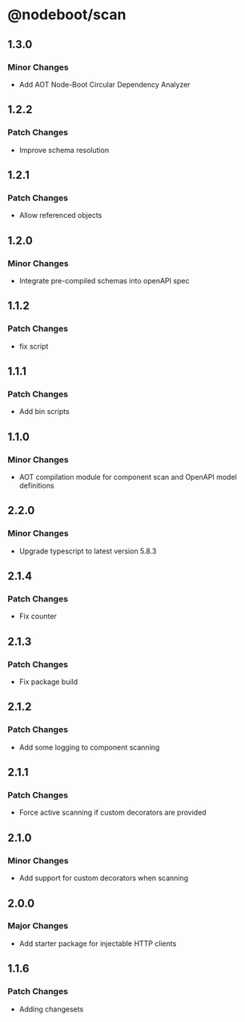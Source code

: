 # @nodeboot/scan

## 1.3.0

### Minor Changes

-   Add AOT Node-Boot Circular Dependency Analyzer

## 1.2.2

### Patch Changes

-   Improve schema resolution

## 1.2.1

### Patch Changes

-   Allow referenced objects

## 1.2.0

### Minor Changes

-   Integrate pre-compiled schemas into openAPI spec

## 1.1.2

### Patch Changes

-   fix script

## 1.1.1

### Patch Changes

-   Add bin scripts

## 1.1.0

### Minor Changes

-   AOT compilation module for component scan and OpenAPI model definitions

## 2.2.0

### Minor Changes

-   Upgrade typescript to latest version 5.8.3

## 2.1.4

### Patch Changes

-   Fix counter

## 2.1.3

### Patch Changes

-   Fix package build

## 2.1.2

### Patch Changes

-   Add some logging to component scanning

## 2.1.1

### Patch Changes

-   Force active scanning if custom decorators are provided

## 2.1.0

### Minor Changes

-   Add support for custom decorators when scanning

## 2.0.0

### Major Changes

-   Add starter package for injectable HTTP clients

## 1.1.6

### Patch Changes

-   Adding changesets
